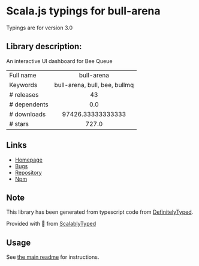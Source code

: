
# Scala.js typings for bull-arena

Typings are for version 3.0

## Library description:
An interactive UI dashboard for Bee Queue

|                    |                 |
| ------------------ | :-------------: |
| Full name          | bull-arena |
| Keywords           | bull-arena, bull, bee, bullmq |
| # releases         | 43 |
| # dependents       | 0.0 |
| # downloads        | 97426.33333333333 |
| # stars            | 727.0 |

## Links
- [Homepage](https://github.com/bee-queue/arena#readme)
- [Bugs](https://github.com/bee-queue/arena/issues)
- [Repository](https://github.com/bee-queue/arena)
- [Npm](https://www.npmjs.com/package/bull-arena)
    


## Note
This library has been generated from typescript code from [DefinitelyTyped](https://definitelytyped.org).

Provided with :purple_heart: from [ScalablyTyped](https://github.com/oyvindberg/ScalablyTyped)

## Usage
See [the main readme](../../readme.md) for instructions.


